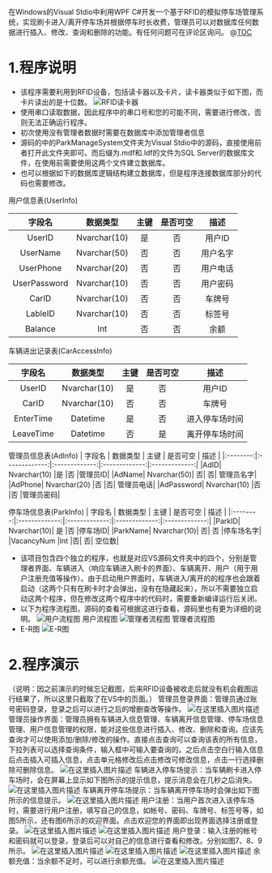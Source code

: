 ﻿在Windows的Visual Stdio中利用WPF C#开发一个基于RFID的模拟停车场管理系统，实现刷卡进入/离开停车场并根据停车时长收费，管理员可以对数据库任何数据进行插入、修改、查询和删除的功能。有任何问题可在评论区询问。
@[TOC](目录)
# 1.程序说明
- 该程序需要利用到RFID设备，包括读卡器以及卡片，读卡器类似于如下图，而卡片读出的是十位数。
![RFID读卡器](https://img-blog.csdnimg.cn/20210303230619528.jpg?x-oss-process=image/watermark,type_ZmFuZ3poZW5naGVpdGk,shadow_10,text_aHR0cHM6Ly9ibG9nLmNzZG4ubmV0L3FxXzQzNzk0NjMz,size_16,color_FFFFFF,t_70#pic_center)
- 使用串口读取数据，因此程序中的串口号和您的可能不同，需要进行修改，否则无法正确运行程序。
- 初次使用没有管理者数据时需要在数据库中添加管理者信息
- 源码的中的ParkManageSystem文件夹为Visual Stdio中的源码，直接使用前者打开此文件夹即可。而后缀为.mdf和.ldf的文件为SQL Server的数据库文件，在使用前需要使用这两个文件建立数据库。
- 也可以根据如下的数据库逻辑结构建立数据库，但是程序连接数据库部分的代码也需要修改。

用户信息表(UserInfo)

| 字段名 | 数据类型 | 主键 | 是否可空 | 描述   |
|:--------:|:-------------:|:-------------:|:-------------:|:-------------:|
|UserID	|Nvarchar(10)|	是|	否|	用户ID|
|UserName|	Nvarchar(50)	|否|	否|	用户名字|
|UserPhone|	Nvarchar(20)	|否|	否|	用户电话|
|UserPassword|	Nvarchar(10)|	否	|否|	用户密码|
|CarID|	Nvarchar(10)	|否|	否|	车牌号|
|LableID|	Nvarchar(10)|	否|	否|	标签号|
|Balance|	Int	|否|	否|	余额|
车辆进出记录表(CarAccessInfo)

| 字段名 | 数据类型 | 主键 | 是否可空 | 描述   |
|:--------:|:-------------:|:-------------:|:-------------:|:-------------:|
|UserID	|Nvarchar(10)|	是	|否	|用户ID|
CarID	|Nvarchar(10)|	否|	否	|车牌号|
|EnterTime	|Datetime|	是	|否	|进入停车场时间|
|LeaveTime|	Datetime|	否|	是	|离开停车场时间|

管理员信息表(AdInfo)
| 字段名 | 数据类型 | 主键 | 是否可空 | 描述   |
|:--------:|:-------------:|:-------------:|:-------------:|:-------------:|
|AdID|	Nvarchar(10)	|是	|否	|管理员ID|
|AdName|	Nvarchar(50)|	否|	否|	管理员名字|
|AdPhone|	Nvarchar(20)	|否	|否|	管理员电话|
|AdPassword|	Nvarchar(10)	|否	|否	|管理员密码|

停车场信息表(ParkInfo)
| 字段名 | 数据类型 | 主键 | 是否可空 | 描述   |
|:--------:|:-------------:|:-------------:|:-------------:|:-------------:|
|ParkID|	Nvarchar(10)|	是	|否	|停车场ID|
|ParkName|	Nvarchar(10)|	否|	否	|停车场名字|
|VacancyNum	|Int	|否|	否|	空位数|
- 该项目包含四个独立的程序，也就是对应VS源码文件夹中的四个，分别是管理者界面、车辆进入（响应车辆进入刷卡的界面）、车辆离开、用户（用于用户注册充值等操作）。由于启动用户界面时，车辆进入/离开的的程序也会跟着启动（这两个只有在刷卡时才会弹出，没有在隐藏起来），所以不需要独立启动这两个程序，但在修改这两个程序中的代码时，需要重新编译运行后关闭。
- 以下为程序流程图，源码的查看可根据这进行查看，源码里也有更为详细的说明。
![用户流程图](https://img-blog.csdnimg.cn/20210303234325224.jpg?x-oss-process=image/watermark,type_ZmFuZ3poZW5naGVpdGk,shadow_10,text_aHR0cHM6Ly9ibG9nLmNzZG4ubmV0L3FxXzQzNzk0NjMz,size_16,color_FFFFFF,t_70#pic_center)
用户流程图
![管理者流程图](https://img-blog.csdnimg.cn/20210303234354475.jpg?x-oss-process=image/watermark,type_ZmFuZ3poZW5naGVpdGk,shadow_10,text_aHR0cHM6Ly9ibG9nLmNzZG4ubmV0L3FxXzQzNzk0NjMz,size_16,color_FFFFFF,t_70#pic_center)
管理者流程图
- E-R图
![E-R图](https://img-blog.csdnimg.cn/20210303234651913.jpg?x-oss-process=image/watermark,type_ZmFuZ3poZW5naGVpdGk,shadow_10,text_aHR0cHM6Ly9ibG9nLmNzZG4ubmV0L3FxXzQzNzk0NjMz,size_16,color_FFFFFF,t_70#pic_center)
# 2.程序演示
（说明：因之前演示的时候忘记截图，后来RFID设备被收走后就没有机会截图运行结果了，所以这里只截取了在VS中的页面。）
管理员登录界面：管理员通过账号密码登录，登录之后可以进行之后的增删查改等操作。
![在这里插入图片描述](https://img-blog.csdnimg.cn/20210303235429150.png?x-oss-process=image/watermark,type_ZmFuZ3poZW5naGVpdGk,shadow_10,text_aHR0cHM6Ly9ibG9nLmNzZG4ubmV0L3FxXzQzNzk0NjMz,size_16,color_FFFFFF,t_70#pic_center)
管理员操作界面：管理员拥有车辆进入信息管理、车辆离开信息管理、停车场信息管理、用户信息管理的权限，能对这些信息进行插入、修改、删除和查询。应该先查询才可以使用添加/删除/修改的操作。直接点击查询可以查询该表的所有信息，下拉列表可以选择查询条件，输入框中可输入要查询的。之后点击空白行输入信息后点击插入可插入信息，点击单元格修改后点击修改可修改信息，点击一行选择删除可删除信息。
 ![在这里插入图片描述](https://img-blog.csdnimg.cn/20210303235458687.png?x-oss-process=image/watermark,type_ZmFuZ3poZW5naGVpdGk,shadow_10,text_aHR0cHM6Ly9ibG9nLmNzZG4ubmV0L3FxXzQzNzk0NjMz,size_16,color_FFFFFF,t_70#pic_center)
车辆进入停车场提示：当车辆刷卡进入停车场时，会在屏幕上显示如下图所示的提示信息，提示消息会在几秒之后消失。
 ![在这里插入图片描述](https://img-blog.csdnimg.cn/20210303235948909.png?x-oss-process=image/watermark,type_ZmFuZ3poZW5naGVpdGk,shadow_10,text_aHR0cHM6Ly9ibG9nLmNzZG4ubmV0L3FxXzQzNzk0NjMz,size_16,color_FFFFFF,t_70#pic_center)
车辆离开停车场提示：当车辆离开停车场时会弹出如下图所示的信息提示。
![在这里插入图片描述](https://img-blog.csdnimg.cn/20210304000003712.png?x-oss-process=image/watermark,type_ZmFuZ3poZW5naGVpdGk,shadow_10,text_aHR0cHM6Ly9ibG9nLmNzZG4ubmV0L3FxXzQzNzk0NjMz,size_16,color_FFFFFF,t_70#pic_center)
用户注册：当用户首次进入该停车场时，需要进行用户注册，填写自己的信息，如帐号、密码、车牌号、标签号等，如图5所示，还有图6所示的欢迎界面。点击欢迎您的界面即出现界面选择注册或登录。
![在这里插入图片描述](https://img-blog.csdnimg.cn/20210304000100331.png?x-oss-process=image/watermark,type_ZmFuZ3poZW5naGVpdGk,shadow_10,text_aHR0cHM6Ly9ibG9nLmNzZG4ubmV0L3FxXzQzNzk0NjMz,size_16,color_FFFFFF,t_70#pic_center)
![在这里插入图片描述](https://img-blog.csdnimg.cn/20210304000042335.png?x-oss-process=image/watermark,type_ZmFuZ3poZW5naGVpdGk,shadow_10,text_aHR0cHM6Ly9ibG9nLmNzZG4ubmV0L3FxXzQzNzk0NjMz,size_16,color_FFFFFF,t_70#pic_center)
用户登录：输入注册的帐号和密码就可以登录，登录后可以对自己的信息进行查看和修改。分别如图7、8、9所示。
 ![在这里插入图片描述](https://img-blog.csdnimg.cn/20210304000223774.png?x-oss-process=image/watermark,type_ZmFuZ3poZW5naGVpdGk,shadow_10,text_aHR0cHM6Ly9ibG9nLmNzZG4ubmV0L3FxXzQzNzk0NjMz,size_16,color_FFFFFF,t_70#pic_center)
![在这里插入图片描述](https://img-blog.csdnimg.cn/20210304000232436.png?x-oss-process=image/watermark,type_ZmFuZ3poZW5naGVpdGk,shadow_10,text_aHR0cHM6Ly9ibG9nLmNzZG4ubmV0L3FxXzQzNzk0NjMz,size_16,color_FFFFFF,t_70#pic_center)
![在这里插入图片描述](https://img-blog.csdnimg.cn/20210304000240109.png?x-oss-process=image/watermark,type_ZmFuZ3poZW5naGVpdGk,shadow_10,text_aHR0cHM6Ly9ibG9nLmNzZG4ubmV0L3FxXzQzNzk0NjMz,size_16,color_FFFFFF,t_70#pic_center)
余额充值：当余额不足时，可以进行余额充值。
 ![在这里插入图片描述](https://img-blog.csdnimg.cn/20210304000252504.png?x-oss-process=image/watermark,type_ZmFuZ3poZW5naGVpdGk,shadow_10,text_aHR0cHM6Ly9ibG9nLmNzZG4ubmV0L3FxXzQzNzk0NjMz,size_16,color_FFFFFF,t_70#pic_center)